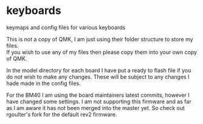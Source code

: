 # keyboards
 keymaps and config files for various keyboards

This is not a copy of QMK, I am just using their folder structure to store my files.  
If you wish to use any of my files then please copy them into your own copy of QMK.  

In the model directory for each board I have put a ready to flash file if you do not
wish to make any changes.  These will be subject to any changes I hade made in the 
config files.  

For the BM40 I am using the board maintainers latest commits, however I have changed 
some settings.  I am not supporting this firmware and as far as I am aware it has not 
been merged into the master yet.  So check out rgoulter's fork for the default rev2
firmware.  